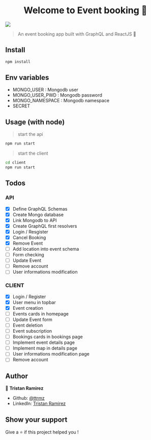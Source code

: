 <h1 align="center">Welcome to Event booking 👋</h1>
<p>
  <img src="https://img.shields.io/badge/version-1.0.0-blue.svg?cacheSeconds=2592000" />
</p>

> An event booking app built with GraphQL and ReactJS 🎉

## Install

```sh
npm install
```

## Env variables

- MONGO_USER : Mongodb user
- MONGO_USER_PWD : Mongodb password
- MONGO_NAMESPACE : Mongodb namespace
- SECRET

## Usage (with node)

> start the api

```sh
npm run start
```

> start the client

```sh
cd client
npm run start
```

## Todos

### API

- [x] Define GraphQL Schemas
- [x] Create Mongo database
- [x] Link Mongodb to API
- [x] Create GraphQL first resolvers
- [x] Login / Resgister
- [x] Cancel Booking
- [x] Remove Event
- [ ] Add location into event schema
- [ ] Form checking
- [ ] Update Event
- [ ] Remove account
- [ ] User informations modification

### CLIENT

- [x] Login / Register
- [x] User menu in topbar
- [x] Event creation
- [ ] Events cards in homepage
- [ ] Update Event form
- [ ] Event deletion
- [ ] Event subscription
- [ ] Bookings cards in bookings page
- [ ] Implement event details page
- [ ] Implement map in details page
- [ ] User informations modification page
- [ ] Remove account

## Author

👤 **Tristan Ramirez**

- Github: [@ttrmz](https://github.com/ttrmz)
- LinkedIn: [Tristan Ramirez](https://www.linkedin.com/in/tristan-ramirez-06347a132/)

## Show your support

Give a ⭐️ if this project helped you !

